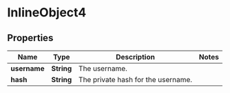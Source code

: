 

# InlineObject4

## Properties

Name | Type | Description | Notes
------------ | ------------- | ------------- | -------------
**username** | **String** | The username. | 
**hash** | **String** | The private hash for the username. | 




